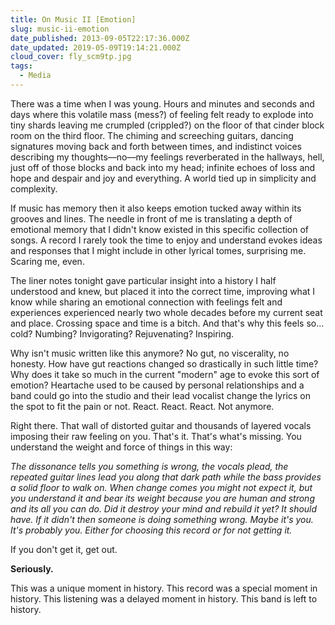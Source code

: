 ```yaml
---
title: On Music II [Emotion]
slug: music-ii-emotion
date_published: 2013-09-05T22:17:36.000Z
date_updated: 2019-05-09T19:14:21.000Z
cloud_cover: fly_scm9tp.jpg
tags:
  - Media
---
```


There was a time when I was young. Hours and minutes and seconds and days where this volatile mass (mess?) of feeling felt ready to explode into tiny shards leaving me crumpled (crippled?) on the floor of that cinder block room on the third floor. The chiming and screeching guitars, dancing signatures moving back and forth between times, and indistinct voices describing my thoughts––no––my feelings reverberated in the hallways, hell, just off of those blocks and back into my head; infinite echoes of loss and hope and despair and joy and everything. A world tied up in simplicity and complexity.

If music has memory then it also keeps emotion tucked away within its grooves and lines. The needle in front of me is translating a depth of emotional memory that I didn't know existed in this specific collection of songs. A record I rarely took the time to enjoy and understand evokes ideas and responses that I might include in other lyrical tomes, surprising me. Scaring me, even.

The liner notes tonight gave particular insight into a history I half understood and knew, but placed it into the correct time, improving what I know while sharing an emotional connection with feelings felt and experiences experienced nearly two whole decades before my current seat and place. Crossing space and time is a bitch. And that's why this feels so... cold? Numbing? Invigorating? Rejuvenating? Inspiring.

Why isn't music written like this anymore? No gut, no viscerality, no honesty. How have gut reactions changed so drastically in such little time? Why does it take so much in the current "modern" age to evoke this sort of emotion? Heartache used to be caused by personal relationships and a band could go into the studio and their lead vocalist change the lyrics on the spot to fit the pain or not. React. React. React. Not anymore.

Right there. That wall of distorted guitar and thousands of layered vocals imposing their raw feeling on you. That's it. That's what's missing. You understand the weight and force of things in this way:

*The dissonance tells you something is wrong, the vocals plead, the repeated guitar lines lead you along that dark path while the bass provides a solid floor to walk on. When change comes you might not expect it, but you understand it and bear its weight because you are human and strong and its all you can do. Did it destroy your mind and rebuild it yet? It should have. If it didn't then someone is doing something wrong. Maybe it's you. It's probably you. Either for choosing this record or for not getting it.*

If you don't get it, get out.

**Seriously.**

This was a unique moment in history. This record was a special moment in history. This listening was a delayed moment in history. This band is left to history.
